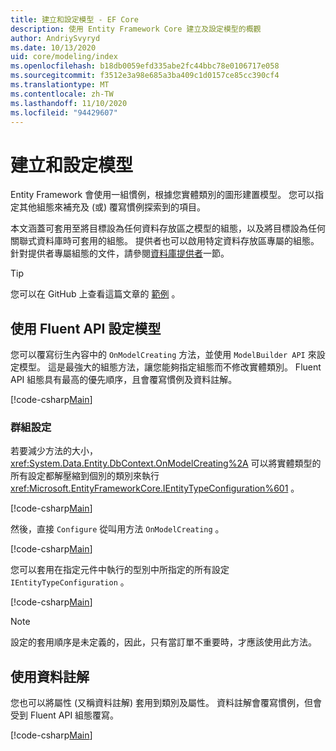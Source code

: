 ```yaml
---
title: 建立和設定模型 - EF Core
description: 使用 Entity Framework Core 建立及設定模型的概觀
author: AndriySvyryd
ms.date: 10/13/2020
uid: core/modeling/index
ms.openlocfilehash: b18db0059efd335abe2fc44bbc78e0106717e058
ms.sourcegitcommit: f3512e3a98e685a3ba409c1d0157ce85cc390cf4
ms.translationtype: MT
ms.contentlocale: zh-TW
ms.lasthandoff: 11/10/2020
ms.locfileid: "94429607"
---
```

# <a name="creating-and-configuring-a-model"></a>建立和設定模型

Entity Framework 會使用一組慣例，根據您實體類別的圖形建置模型。 您可以指定其他組態來補充及 (或) 覆寫慣例探索到的項目。

本文涵蓋可套用至將目標設為任何資料存放區之模型的組態，以及將目標設為任何關聯式資料庫時可套用的組態。 提供者也可以啟用特定資料存放區專屬的組態。 針對提供者專屬組態的文件，請參閱[資料庫提供者](xref:core/providers/index)一節。

> [!TIP]  
> 您可以在 GitHub 上查看這篇文章的 [範例](https://github.com/dotnet/EntityFramework.Docs/tree/master/samples) 。

## <a name="use-fluent-api-to-configure-a-model"></a>使用 Fluent API 設定模型

您可以覆寫衍生內容中的 `OnModelCreating` 方法，並使用 `ModelBuilder API` 來設定模型。 這是最強大的組態方法，讓您能夠指定組態而不修改實體類別。 Fluent API 組態具有最高的優先順序，且會覆寫慣例及資料註解。

[!code-csharp[Main](../../../samples/core/Modeling/FluentAPI/Required.cs?highlight=12-14)]

### <a name="grouping-configuration"></a>群組設定

若要減少方法的大小， <xref:System.Data.Entity.DbContext.OnModelCreating%2A> 可以將實體類型的所有設定都解壓縮到個別的類別來執行 <xref:Microsoft.EntityFrameworkCore.IEntityTypeConfiguration%601> 。

[!code-csharp[Main](../../../samples/core/Modeling/FluentAPI/EntityTypeConfiguration.cs?Name=IEntityTypeConfiguration)]

然後，直接 `Configure` 從叫用方法 `OnModelCreating` 。

[!code-csharp[Main](../../../samples/core/Modeling/FluentAPI/EntityTypeConfiguration.cs?Name=ApplyIEntityTypeConfiguration)]

您可以套用在指定元件中執行的型別中所指定的所有設定 `IEntityTypeConfiguration` 。

[!code-csharp[Main](../../../samples/core/Modeling/FluentAPI/EntityTypeConfiguration.cs?Name=ApplyConfigurationsFromAssembly)]

> [!NOTE]
> 設定的套用順序是未定義的，因此，只有當訂單不重要時，才應該使用此方法。

## <a name="use-data-annotations-to-configure-a-model"></a>使用資料註解

您也可以將屬性 (又稱資料註解) 套用到類別及屬性。 資料註解會覆寫慣例，但會受到 Fluent API 組態覆寫。

[!code-csharp[Main](../../../samples/core/Modeling/DataAnnotations/Required.cs?highlight=15)]
